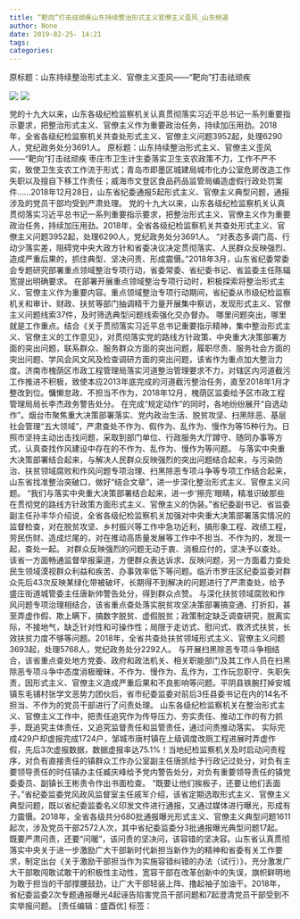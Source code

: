 ```yaml
---
title: “靶向”打击祛顽疾山东持续整治形式主义官僚主义歪风_山东频道
author: None
date: 2019-02-25- 14:21
tags: 
categories: 
---
```

原标题：山东持续整治形式主义、官僚主义歪风——“靶向”打击祛顽疾
<!-- more -->
                
<img align="center" border="0" src="http://p3.ifengimg.com/a/2019_09/0853ca19d98656f_size135_w1080_h720.jpg" />
                
<img align="center" border="0" src="http://p2.ifengimg.com/a/2016/0810/204c433878d5cf9size1_w16_h16.png" />
            
党的十九大以来，山东各级纪检监察机关认真贯彻落实习近平总书记一系列重要指示要求，把整治形式主义、官僚主义作为重要政治任务，持续加压用劲。2018年，全省各级纪检监察机关共查处形式主义、官僚主义问题3952起，处理6290人，党纪政务处分3691人。
原标题：山东持续整治形式主义、官僚主义歪风——“靶向”打击祛顽疾
枣庄市卫生计生委落实卫生支农政策不力，工作不严不实，致使卫生支农工作流于形式；青岛市即墨区城建局城市化办公室危房改造工作失职以及擅自下移工作责任；威海市文登区食品药品监管局编造虚假行政处罚案件……2018年12月28日，山东省纪委通报5起形式主义、官僚主义典型问题，通报涉及的党员干部均受到严肃处理。
党的十九大以来，山东各级纪检监察机关认真贯彻落实习近平总书记一系列重要指示要求，把整治形式主义、官僚主义作为重要政治任务，持续加压用劲。2018年，全省各级纪检监察机关共查处形式主义、官僚主义问题3952起，处理6290人，党纪政务处分3691人。
“对表态多调门高、行动少落实差，阻碍党中央大政方针和省委决议决定贯彻落实、人民群众反映强烈、造成严重后果的，抓住典型、坚决问责、形成震慑。”2018年3月，山东省纪委常委会专题研究部署重点领域整治专项行动，省委常委、省纪委书记、省监委主任陈辐宽提出明确要求。
在部署开展重点领域整治专项行动时，积极探索将整治形式主义、官僚主义作为重要内容。重点领域整治专项行动期间，省纪委从市级纪检监察机关和审计、财政、扶贫等部门抽调精干力量开展集中察访，发现形式主义、官僚主义问题线索37件，及时筛选典型问题线索强化交办督办。
哪里问题突出，哪里就是工作重点。结合《关于贯彻落实习近平总书记重要指示精神，集中整治形式主义、官僚主义的工作意见》，对贯彻落实党的路线方针政策、中央重大决策部署方面的突出问题，联系群众、服务群众方面的突出问题，履职尽责、服务社会方面的突出问题、学风会风文风及检查调研方面的突出问题，该省作为重点加大整治力度。济南市槐荫区市政工程管理局落实河道整治管理要求不力，对辖区内河道截污工作推进不积极，致使本应2013年底完成的河道截污整治任务，直至2018年1月才整改到位。慵懒怠政、不担当不作为，2018年12月，槐荫区监委给予区市政工程管理局局长李杰政务警告处分。
在完成“规定动作”的同时，各地纷纷展开“自选动作”。烟台市聚焦重大决策部署落实、党内政治生活、脱贫攻坚、扫黑除恶、基层社会管理“五大领域”，严肃查处不作为、假作为、乱作为、慢作为等15种行为。日照市坚持主动出击找问题，采取到部门单位、行政服务大厅蹲守、随同办事等方式，认真查找作风建设中存在的不作为、乱作为、慢作为等问题。
与落实中央重大决策部署结合起来，与解决人民群众反映强烈的突出问题结合起来，与污染防治、扶贫领域腐败和作风问题专项治理、扫黑除恶专项斗争等专项工作结合起来，山东省找准整治突破口，做好“结合文章”，进一步深化整治形式主义、官僚主义问题。
“我们与落实中央重大决策部署结合起来，进一步‘擦亮’眼睛，精准识破那些在贯彻党的路线方针政策方面形式主义、官僚主义的伪装。”省纪委副书记、省监委副主任孙丰华介绍说，全省各级纪检监察机关加强对中央重大决策部署落实情况的监督检查，对在脱贫攻坚、乡村振兴等工作中急功近利，搞形象工程、政绩工程，劳民伤财、造成烂尾的，对在推动高质量发展等工作中不担当、不作为的，发现一起，查处一起。
对群众反映强烈的问题无动于衷、消极应付的，坚决予以查处。该省一方面畅通监督举报渠道，方便群众表达诉求、反映问题，另一方面着力查处民生领域漠视群众利益和疾苦、办事效率低下等问题。临沂市罗庄区纪委监委对群众先后43次反映某绿化带被破坏，长期得不到解决的问题进行了严肃查处，给予盛庄街道城管委主任唐新帅警告处分，得到群众点赞。
与深化扶贫领域腐败和作风问题专项治理相结合，该省重点查处落实脱贫攻坚决策部署搞变通、打折扣，甚至弄虚作假、欺上瞒下，搞数字脱贫、虚假脱贫；政策制定缺乏调查研究，脱离实际，不接地气，缺乏针对性和可操作性；局限于走访式、慰问式、救济式扶贫，长效扶贫力度不够等问题。2018年，全省共查处扶贫领域形式主义、官僚主义问题3693起，处理5768人，党纪政务处分2292人。
与开展扫黑除恶专项斗争相结合，该省重点查处地方党委、政府和政法机关、相关职能部门及其工作人员在扫黑除恶专项斗争中态度消极暧昧，不作为、慢作为、乱作为，工作玩忽职守、失职失责，因形式主义、官僚主义造成严重后果和不良影响等问题。平阴县铁腕打掉安城镇东毛铺村张学文恶势力团伙后，省市纪委监委对前后3任县委书记在内的14名不担当、不作为的党员干部进行了问责处理。
山东各级纪检监察机关在整治形式主义、官僚主义工作中，把责任追究作为传导压力、夯实责任、推动工作的有力抓手，既追究主体责任，又追究监督责任和监管责任，通过问责推动落实。
实际完成429户却虚报完成1724户，邹城市唐村镇在上级调度改厕工程进展时弄虚作假，先后3次虚报数据，数据虚报率达75.1%！当地纪检监察机关及时启动问责程序，对负有直接责任的镇群众工作办公室副主任唐凯给予行政记过处分，对负有主要领导责任的时任镇办主任臧庆峰给予党内警告处分，对负有重要领导责任的镇党委委员、副镇长王彬责令作出书面检查。
“既要让他们挨板子，还要让他们丢面子。”省纪委监委党风政风监督室主任戚军介绍，该省定期选取形式主义、官僚主义典型问题，既以省纪委监委名义印发文件进行通报，又通过媒体进行曝光，形成有力震慑。2018年，全省各级共分680批通报曝光形式主义、官僚主义典型问题1611起次，涉及党员干部2572人次，其中省纪委监委分3批通报曝光典型问题17起。
既要严肃问责，还要“问暖”，该问责的坚决问，该容错的坚决容。山东省认真贯彻落实中央关于进一步激励广大干部新时代新担当新作为的精神和省委有关工作要求，制定出台《关于激励干部担当作为实施容错纠错的办法（试行）》，充分激发广大干部敢闯敢试敢干的积极性主动性，宽容干部在改革创新中的失误，旗帜鲜明地为敢于担当的干部撑腰鼓劲，让广大干部轻装上阵、撸起袖子加油干。2018年，省纪委监委2次专题通报曝光4起诬告陷害党员干部问题和7起澄清党员干部受到不实举报问题。
[责任编辑：盛酉优]
标签：
 
             

